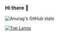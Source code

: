 ### Hi there 👋

<!--
**hanacurk/hanacurk** is a ✨ _special_ ✨ repository because its `README.md` (this file) appears on your GitHub profile.

Here are some ideas to get you started:

- 🔭 I’m currently working on ...
- 🌱 I’m currently learning ...
- 👯 I’m looking to collaborate on ...
- 🤔 I’m looking for help with ...
- 💬 Ask me about ...
- 📫 How to reach me: ...
- 😄 Pronouns: ...
- ⚡ Fun fact: ...

github-readme-stats-lyart-eight.vercel.app


-->

![Anurag's GitHub stats](https://github-readme-stats-brown-eight.vercel.app/api?username=hanacurk)


[![Top Langs](https://github-readme-stats-brown-eight.vercel.app/api/top-langs/?username=hanacurk&count_private=true)](https://github.com/hanacurk/github-readme-stats)
